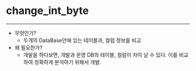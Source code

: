 # change_int_byte
---

- 무엇인가?
    - 두개의 DataBase안에 있는 테이블과, 컬럼 정보를 비교
- 왜 필요한가?
    - 개발을 하다보면, 개발과 운영 DB의 테이블, 컬럼이 차이 날 수 있다. 이를 비교하여 정확하게 분석하기 위해서 개발.